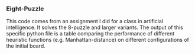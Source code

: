 ### Eight-Puzzle

This code comes from an assignment I did for a class in artificial intelligence. It solves the 8-puzzle and larger variants. The output of this specific python file is a table comparing the performance of different heuristic functions (e.g. Manhattan-distance) on different configurations of the initial board.
